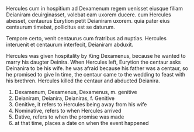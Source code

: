 Hercules cum in hospitium ad Dexamenum regem uenisset eiusque filiam Deianiram deuirginasset, volebat eam uxorem ducere. cum Hercules abesset, centaurus Eurytion petit Deianiram uxorem. quia pater eius centaurum timebat, pollicitus est se daturum.

Tempore certo, venit centaurus cum fratribus ad nuptias. Hercules interuenit et centaurum interfecit, Deianiram abduxit.

Hercules was given hospitality by King Dexamenus, because he wanted to marry his daugter Deinira. When Hercules left, Eurytion the centaur asks Deinanira to be his wife. he was afraid because his father was a centaur, so he promised to give
In time, the centaur came to the wedding to feast with his brethren. Hercules killed the centaur and abducted Deianira. 

1. Dexamenum, Dexamenus, Dexamenus, m. genitive
2. Deianiram, Deianira, Deianiras, f. Genitive 
3. Genitive, it refers to Hercules being away from his wife
4. Nominative, refers to when Hercules arrived 
5. Dative, refers to when the promise was made
6. at that time, places a date on when the event happened
